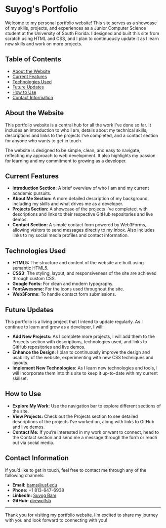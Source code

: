 # Suyog's Portfolio

Welcome to my personal portfolio website! This site serves as a showcase of my skills, projects, and experiences as a Junior Computer Science student at the University of South Florida. I designed and built this site from scratch using HTML and CSS, and I plan to continuously update it as I learn new skills and work on more projects.

## Table of Contents

- [About the Website](#about-the-website)
- [Current Features](#current-features)
- [Technologies Used](#technologies-used)
- [Future Updates](#future-updates)
- [How to Use](#how-to-use)
- [Contact Information](#contact-information)

## About the Website

This portfolio website is a central hub for all the work I've done so far. It includes an introduction to who I am, details about my technical skills, descriptions and links to the projects I've completed, and a contact section for anyone who wants to get in touch.

The website is designed to be simple, clean, and easy to navigate, reflecting my approach to web development. It also highlights my passion for learning and my commitment to growing as a developer.

## Current Features

- **Introduction Section:** A brief overview of who I am and my current academic pursuits.
- **About Me Section:** A more detailed description of my background, including my skills and what drives me as a developer.
- **Projects Section:** A showcase of the projects I've completed, with descriptions and links to their respective GitHub repositories and live demos.
- **Contact Section:** A simple contact form powered by Web3Forms, allowing visitors to send messages directly to my inbox. Also includes links to my social media profiles and contact information.

## Technologies Used

- **HTML5:** The structure and content of the website are built using semantic HTML5.
- **CSS3:** The styling, layout, and responsiveness of the site are achieved through custom CSS.
- **Google Fonts:** For clean and modern typography.
- **FontAwesome:** For the icons used throughout the site.
- **Web3Forms:** To handle contact form submissions.

## Future Updates

This portfolio is a living project that I intend to update regularly. As I continue to learn and grow as a developer, I will:

- **Add New Projects:** As I complete more projects, I will add them to the Projects section with descriptions, technologies used, and links to GitHub repositories and live demos.
- **Enhance the Design:** I plan to continuously improve the design and usability of the website, experimenting with new CSS techniques and layouts.
- **Implement New Technologies:** As I learn new technologies and tools, I will incorporate them into this site to keep it up-to-date with my current skillset.

## How to Use

- **Explore My Work:** Use the navigation bar to explore different sections of the site.
- **View Projects:** Check out the Projects section to see detailed descriptions of the projects I’ve worked on, along with links to GitHub and live demos.
- **Contact Me:** If you’re interested in my work or want to connect, head to the Contact section and send me a message through the form or reach out via social media.

## Contact Information

If you’d like to get in touch, feel free to contact me through any of the following channels:

- **Email:** [bams@usf.edu](mailto:bams@usf.edu)
- **Phone:** +1 813-647-6938
- **LinkedIn:** [Suyog Bam](https://www.linkedin.com/in/suyog-bam-2346282b1/)
- **GitHub:** [direwolfsb](https://github.com/direwolfsb)

---

Thank you for visiting my portfolio website. I’m excited to share my journey with you and look forward to connecting with you!
